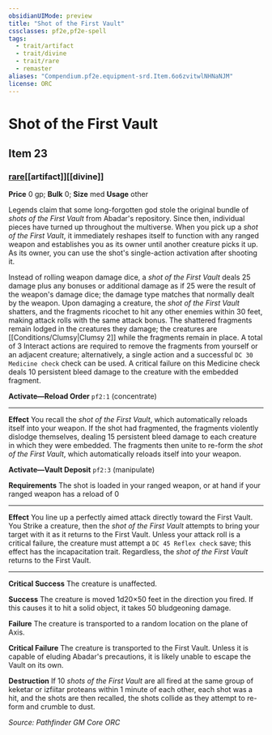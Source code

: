 ```yaml
---
obsidianUIMode: preview
title: "Shot of the First Vault"
cssclasses: pf2e,pf2e-spell
tags:
  - trait/artifact
  - trait/divine
  - trait/rare
  - remaster
aliases: "Compendium.pf2e.equipment-srd.Item.6o6zvitwlNHNaNJM"
license: ORC
---
```

# Shot of the First Vault
## Item 23
### [rare](rare "Rare Rarity Trait")[[artifact]][[divine]]


**Price** 0 gp; 
**Bulk** 0; **Size** med
**Usage** other

Legends claim that some long-forgotten god stole the original bundle of _shots of the First Vault_ from Abadar's repository. Since then, individual pieces have turned up throughout the multiverse. When you pick up a _shot of the First Vault_, it immediately reshapes itself to function with any ranged weapon and establishes you as its owner until another creature picks it up. As its owner, you can use the shot's single-action activation after shooting it.

Instead of rolling weapon damage dice, a _shot of the First Vault_ deals 25 damage plus any bonuses or additional damage as if 25 were the result of the weapon's damage dice; the damage type matches that normally dealt by the weapon. Upon damaging a creature, the _shot of the First Vault_ shatters, and the fragments ricochet to hit any other enemies within 30 feet, making attack rolls with the same attack bonus. The shattered fragments remain lodged in the creatures they damage; the creatures are [[Conditions/Clumsy|Clumsy 2]] while the fragments remain in place. A total of 3 Interact actions are required to remove the fragments from yourself or an adjacent creature; alternatively, a single action and a successful `DC 30 Medicine check` check can be used. A critical failure on this Medicine check deals 10 persistent bleed damage to the creature with the embedded fragment.

**Activate—Reload Order** `pf2:1` (concentrate)

* * *

**Effect** You recall the _shot of the First Vault_, which automatically reloads itself into your weapon. If the shot had fragmented, the fragments violently dislodge themselves, dealing 15 persistent bleed damage to each creature in which they were embedded. The fragments then unite to re-form the _shot of the First Vault_, which automatically reloads itself into your weapon.

**Activate—Vault Deposit** `pf2:3` (manipulate)

**Requirements** The shot is loaded in your ranged weapon, or at hand if your ranged weapon has a reload of 0

* * *

**Effect** You line up a perfectly aimed attack directly toward the First Vault. You Strike a creature, then the _shot of the First Vault_ attempts to bring your target with it as it returns to the First Vault. Unless your attack roll is a critical failure, the creature must attempt a `DC 45 Reflex check` save; this effect has the incapacitation trait. Regardless, the _shot of the First Vault_ returns to the First Vault.

* * *

**Critical Success** The creature is unaffected.

**Success** The creature is moved 1d20×50 feet in the direction you fired. If this causes it to hit a solid object, it takes 50 bludgeoning damage.

**Failure** The creature is transported to a random location on the plane of Axis.

**Critical Failure** The creature is transported to the First Vault. Unless it is capable of eluding Abadar's precautions, it is likely unable to escape the Vault on its own.

**Destruction** If 10 _shots of the First Vault_ are all fired at the same group of keketar or izfiitar proteans within 1 minute of each other, each shot was a hit, and the shots are then recalled, the shots collide as they attempt to re-form and crumble to dust.

*Source: Pathfinder GM Core*
*ORC*